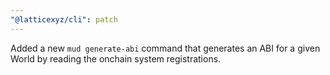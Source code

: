 ```yaml
---
"@latticexyz/cli": patch
---
```


Added a new `mud generate-abi` command that generates an ABI for a given World by reading the onchain system registrations.
